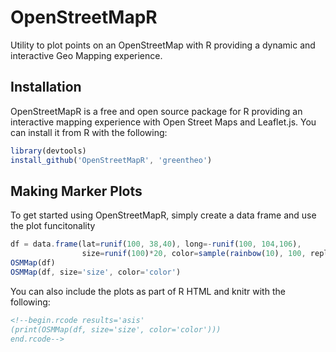 OpenStreetMapR
==============

Utility to plot points on an OpenStreetMap with R providing a dynamic and interactive Geo Mapping experience.

Installation
-------------

OpenStreetMapR is a free and open source package for R providing an interactive mapping experience with Open Street Maps and Leaflet.js.  You can install it from R with the following:

 
```javascript
library(devtools)
install_github('OpenStreetMapR', 'greentheo')
```


Making Marker Plots
-------------------

To get started using OpenStreetMapR, simply create a data frame and use the plot funcitonality

```javascript
df = data.frame(lat=runif(100, 38,40), long=-runif(100, 104,106), 
                size=runif(100)*20, color=sample(rainbow(10), 100, replace=T))
OSMMap(df)
OSMMap(df, size='size', color='color')
```

You can also include the plots as part of R HTML and knitr with the following:

``` html
<!--begin.rcode results='asis'
(print(OSMMap(df, size='size', color='color')))
end.rcode-->
```
 
